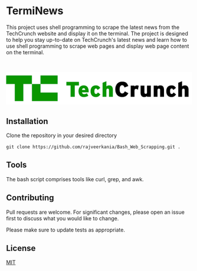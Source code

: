 # TermiNews

This project uses shell programming to scrape the latest news from the TechCrunch website and display it on the terminal. The project is designed to help you stay up-to-date on TechCrunch's latest news and learn how to use shell programming to scrape web pages and display web page content on the terminal.

<br>
<p align="center">
  <img src="image.png" alt="TechCrunch's logo"/>
</p>

## Installation

Clone the repository in your desired directory

```terminal
git clone https://github.com/rajveerkania/Bash_Web_Scrapping.git .
```

## Tools
The bash script comprises tools like curl, grep, and awk.


## Contributing

Pull requests are welcome. For significant changes, please open an issue first
to discuss what you would like to change.

Please make sure to update tests as appropriate.

## License

[MIT](https://choosealicense.com/licenses/mit/)
